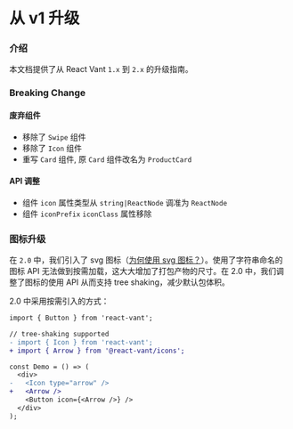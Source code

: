 # 从 v1 升级

### 介绍

本文档提供了从 React Vant `1.x` 到 `2.x` 的升级指南。

### Breaking Change

#### 废弃组件

- 移除了 `Swipe` 组件
- 移除了 `Icon` 组件
- 重写 `Card` 组件, 原 `Card` 组件改名为 `ProductCard`

#### API 调整

- 组件 `icon` 属性类型从 `string|ReactNode` 调准为 `ReactNode`
- 组件 `iconPrefix` `iconClass` 属性移除

### 图标升级

在 `2.0` 中，我们引入了 svg 图标（[为何使用 svg 图标？](https://github.com/ant-design/ant-design/issues/10353)）。使用了字符串命名的图标 API 无法做到按需加载，这大大增加了打包产物的尺寸。在 2.0 中，我们调整了图标的使用 API 从而支持 tree shaking，减少默认包体积。

2.0 中采用按需引入的方式：

```diff
import { Button } from 'react-vant';

// tree-shaking supported
- import { Icon } from 'react-vant';
+ import { Arrow } from '@react-vant/icons';

const Demo = () => (
  <div>
-   <Icon type="arrow" />
+   <Arrow />
    <Button icon={<Arrow />} />
  </div>
);
```
